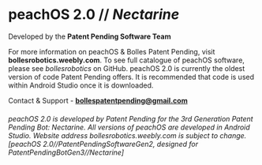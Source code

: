 # __peachOS 2.0 // *Nectarine*__

Developed by the __Patent Pending Software Team__

For more information on peachOS & Bolles Patent Pending, visit **bollesrobotics.weebly.com**. To see full catalogue of peachOS software, please see *bollesrobotics* on GitHub. peachOS 2.0 is currently the oldest version of code Patent Pending offers. It is recommended that code is used within Android Studio once it is downloaded.

Contact & Support - **bollespatentpending@gmail.com**

###### peachOS 2.0 is developed by Patent Pending for the *3rd Generation Patent Pending Bot: Nectarine*. All versions of peachOS are developed in Android Studio. Website address *bollesrobotics.weebly.com* is subject to change. [peachOS 2.0//PatentPendingSoftwareGen2, designed for PatentPendingBotGen3//Nectarine]
